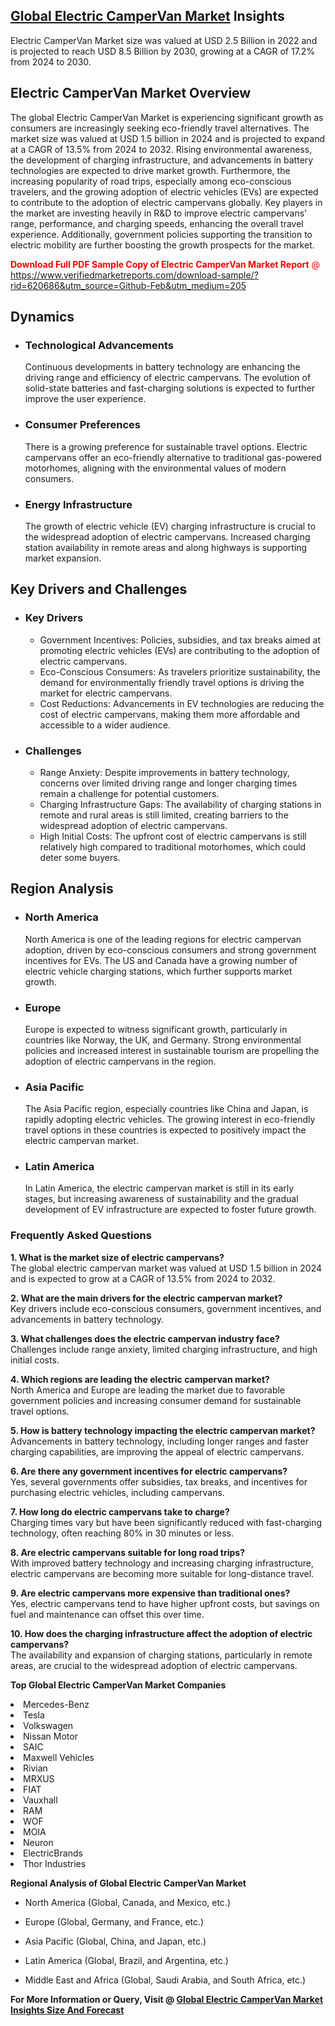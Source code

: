 <h2><a href="https://www.verifiedmarketreports.com/download-sample/?rid=620686&amp;utm_source=Github&amp;utm_medium=205" target="_blank">Global Electric CamperVan Market</a> Insights</h2><p>Electric CamperVan Market size was valued at USD 2.5 Billion in 2022 and is projected to reach USD 8.5 Billion by 2030, growing at a CAGR of 17.2% from 2024 to 2030.</p><p> <h2>Electric CamperVan Market Overview</h2> <p>The global Electric CamperVan Market is experiencing significant growth as consumers are increasingly seeking eco-friendly travel alternatives. The market size was valued at USD 1.5 billion in 2024 and is projected to expand at a CAGR of 13.5% from 2024 to 2032. Rising environmental awareness, the development of charging infrastructure, and advancements in battery technologies are expected to drive market growth. Furthermore, the increasing popularity of road trips, especially among eco-conscious travelers, and the growing adoption of electric vehicles (EVs) are expected to contribute to the adoption of electric campervans globally. Key players in the market are investing heavily in R&D to improve electric campervans' range, performance, and charging speeds, enhancing the overall travel experience. Additionally, government policies supporting the transition to electric mobility are further boosting the growth prospects for the market. <p><p><span class=""><span style="color: #ff0000;"><strong>Download Full PDF Sample Copy of Electric CamperVan Market Report</strong> @ </span><a href="https://www.verifiedmarketreports.com/download-sample/?rid=620686&amp;utm_source=Github-Feb&amp;utm_medium=205" target="_blank">https://www.verifiedmarketreports.com/download-sample/?rid=620686&amp;utm_source=Github-Feb&amp;utm_medium=205</a></span></p></p> <h2>Dynamics</h2> <ul> <li><h3>Technological Advancements</h3> Continuous developments in battery technology are enhancing the driving range and efficiency of electric campervans. The evolution of solid-state batteries and fast-charging solutions is expected to further improve the user experience.</li> <li><h3>Consumer Preferences</h3> There is a growing preference for sustainable travel options. Electric campervans offer an eco-friendly alternative to traditional gas-powered motorhomes, aligning with the environmental values of modern consumers.</li> <li><h3>Energy Infrastructure</h3> The growth of electric vehicle (EV) charging infrastructure is crucial to the widespread adoption of electric campervans. Increased charging station availability in remote areas and along highways is supporting market expansion.</li> </ul> <h2>Key Drivers and Challenges</h2> <ul> <li><h3>Key Drivers</h3> <ul> <li>Government Incentives: Policies, subsidies, and tax breaks aimed at promoting electric vehicles (EVs) are contributing to the adoption of electric campervans.</li> <li>Eco-Conscious Consumers: As travelers prioritize sustainability, the demand for environmentally friendly travel options is driving the market for electric campervans.</li> <li>Cost Reductions: Advancements in EV technologies are reducing the cost of electric campervans, making them more affordable and accessible to a wider audience.</li> </ul> </li> <li><h3>Challenges</h3> <ul> <li>Range Anxiety: Despite improvements in battery technology, concerns over limited driving range and longer charging times remain a challenge for potential customers.</li> <li>Charging Infrastructure Gaps: The availability of charging stations in remote and rural areas is still limited, creating barriers to the widespread adoption of electric campervans.</li> <li>High Initial Costs: The upfront cost of electric campervans is still relatively high compared to traditional motorhomes, which could deter some buyers.</li> </ul> </li> </ul> <h2>Region Analysis</h2> <ul> <li><h3>North America</h3> North America is one of the leading regions for electric campervan adoption, driven by eco-conscious consumers and strong government incentives for EVs. The US and Canada have a growing number of electric vehicle charging stations, which further supports market growth.</li> <li><h3>Europe</h3> Europe is expected to witness significant growth, particularly in countries like Norway, the UK, and Germany. Strong environmental policies and increased interest in sustainable tourism are propelling the adoption of electric campervans in the region.</li> <li><h3>Asia Pacific</h3> The Asia Pacific region, especially countries like China and Japan, is rapidly adopting electric vehicles. The growing interest in eco-friendly travel options in these countries is expected to positively impact the electric campervan market.</li> <li><h3>Latin America</h3> In Latin America, the electric campervan market is still in its early stages, but increasing awareness of sustainability and the gradual development of EV infrastructure are expected to foster future growth.</li> </ul> <h3>Frequently Asked Questions</h3> <p><strong>1. What is the market size of electric campervans?</strong><br> The global electric campervan market was valued at USD 1.5 billion in 2024 and is expected to grow at a CAGR of 13.5% from 2024 to 2032.</p> <p><strong>2. What are the main drivers for the electric campervan market?</strong><br> Key drivers include eco-conscious consumers, government incentives, and advancements in battery technology.</p> <p><strong>3. What challenges does the electric campervan industry face?</strong><br> Challenges include range anxiety, limited charging infrastructure, and high initial costs.</p> <p><strong>4. Which regions are leading the electric campervan market?</strong><br> North America and Europe are leading the market due to favorable government policies and increasing consumer demand for sustainable travel options.</p> <p><strong>5. How is battery technology impacting the electric campervan market?</strong><br> Advancements in battery technology, including longer ranges and faster charging capabilities, are improving the appeal of electric campervans.</p> <p><strong>6. Are there any government incentives for electric campervans?</strong><br> Yes, several governments offer subsidies, tax breaks, and incentives for purchasing electric vehicles, including campervans.</p> <p><strong>7. How long do electric campervans take to charge?</strong><br> Charging times vary but have been significantly reduced with fast-charging technology, often reaching 80% in 30 minutes or less.</p> <p><strong>8. Are electric campervans suitable for long road trips?</strong><br> With improved battery technology and increasing charging infrastructure, electric campervans are becoming more suitable for long-distance travel.</p> <p><strong>9. Are electric campervans more expensive than traditional ones?</strong><br> Yes, electric campervans tend to have higher upfront costs, but savings on fuel and maintenance can offset this over time.</p> <p><strong>10. How does the charging infrastructure affect the adoption of electric campervans?</strong><br> The availability and expansion of charging stations, particularly in remote areas, are crucial to the widespread adoption of electric campervans.</p> </p><p><strong>Top Global Electric CamperVan Market Companies</strong></p><div data-test-id=""><p><li>Mercedes-Benz</li><li> Tesla</li><li> Volkswagen</li><li> Nissan Motor</li><li> SAIC</li><li> Maxwell Vehicles</li><li> Rivian</li><li> MRXUS</li><li> FIAT</li><li> Vauxhall</li><li> RAM</li><li> WOF</li><li> MOIA</li><li> Neuron</li><li> ElectricBrands</li><li> Thor Industries</li></p><div><strong>Regional Analysis of&nbsp;Global Electric CamperVan Market</strong></div><ul><li dir="ltr"><p dir="ltr">North America&nbsp;(Global, Canada, and Mexico, etc.)</p></li><li dir="ltr"><p dir="ltr">Europe (Global, Germany, and France, etc.)</p></li><li dir="ltr"><p dir="ltr">Asia Pacific&nbsp;(Global, China, and Japan, etc.)</p></li><li dir="ltr"><p dir="ltr">Latin America&nbsp;(Global, Brazil, and Argentina, etc.)</p></li><li dir="ltr">Middle East and Africa&nbsp;(Global, Saudi Arabia, and South Africa, etc.)</li></ul><p><strong>For More Information or Query, Visit @&nbsp;</strong><strong><a href="https://www.verifiedmarketreports.com/product/electric-campervan-market/?utm_source=Github&amp;utm_medium=205" target="_blank">Global Electric CamperVan Market Insights Size And Forecast</a></strong></p></div>
